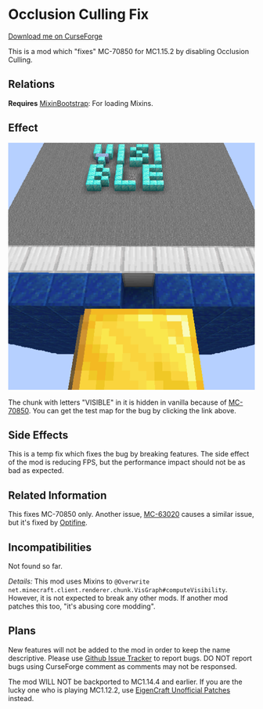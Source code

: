 Occlusion Culling Fix
=====

[Download me on CurseForge](https://www.curseforge.com/minecraft/mc-mods/occlusion-culling-temp-fix)

This is a mod which "fixes" MC-70850 for MC1.15.2 by disabling Occlusion Culling.

Relations
-----

**Requires** [MixinBootstrap](https://www.curseforge.com/minecraft/mc-mods/mixinbootstrap): For loading Mixins.

Effect
-----

![](logo-standard.png)

The chunk with letters "VISIBLE" in it is hidden in vanilla because of [MC-70850](https://bugs.mojang.com/browse/MC-70850). You can get the test map for the bug by clicking the link above.

Side Effects
-----

This is a temp fix which fixes the bug by breaking features. The side effect of the mod is reducing FPS, but the performance impact should not be as bad as expected.

Related Information
-----

This fixes MC-70850 only. Another issue, [MC-63020](https://bugs.mojang.com/browse/MC-63020) causes a similar issue, but it's fixed by [Optifine](https://optifine.net/downloads).

Incompatibilities
-----

Not found so far.

*Details:* This mod uses Mixins to `@Overwrite` `net.minecraft.client.renderer.chunk.VisGraph#computeVisibility`. However, it is not expected to break any other mods. If another mod patches this too, "it's abusing core modding".

Plans
-----

New features will not be added to the mod in order to keep the name descriptive. Please use [Github Issue Tracker](http://github.com/yezhiyi9670/occlusion-culling-fix/issues) to report bugs. DO NOT report bugs using CurseForge comment as comments may not be responsed.

The mod WILL NOT be backported to MC1.14.4 and earlier. If you are the lucky one who is playing MC1.12.2, use [EigenCraft Unofficial Patches](https://github.com/mrgrim/MUP) instead.

